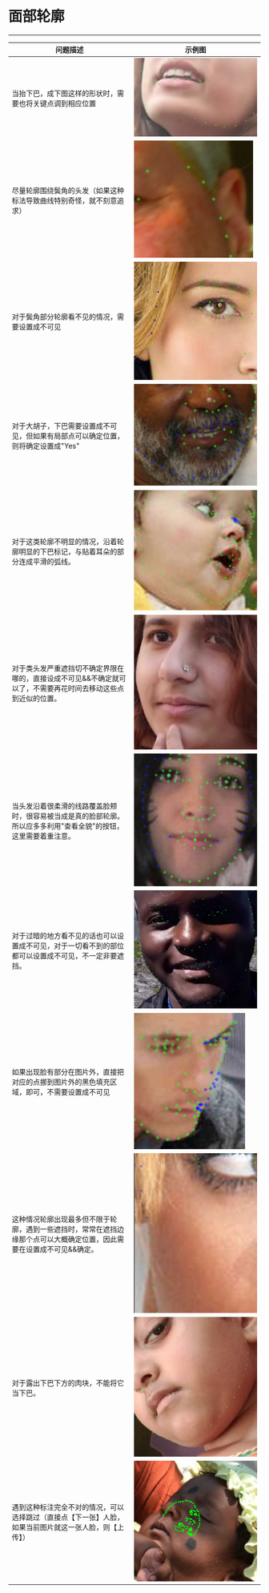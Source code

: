 # 面部轮廓

------ ------------------------------------------------------------------------------------------------------------------------ ------------------------------------------------------------------------------------

| 问题描述                                                     | 示例图                 |
| ------------------------------------------------------------ | ---------------------- |
| 当抬下巴，成下图这样的形状时，需要也将关键点调到相应位置     | ![](./pic/image22.png) |
| 尽量轮廓围绕鬓角的头发（如果这种标法导致曲线特别奇怪，就不刻意追求） | ![](./pic/image23.png) |
| 对于鬓角部分轮廓看不见的情况，需要设置成不可见               | ![](./pic/image24.png) |
| 对于大胡子，下巴需要设置成不可见，但如果有局部点可以确定位置，则将确定设置成"Yes" | ![](./pic/image25.png) |
| 对于这类轮廓不明显的情况，沿着轮廓明显的下巴标记，与贴着耳朵的部分连成平滑的弧线。 | ![](./pic/image26.png) |
| 对于类头发严重遮挡切不确定界限在哪的，直接设成不可见&&不确定就可以了，不需要再花时间去移动这些点到近似的位置。 | ![](./pic/image27.png) |
| 当头发沿着很柔滑的线路覆盖脸颊时，很容易被当成是真的脸部轮廓。所以应多多利用"查看全貌"的按钮，这里需要着重注意。 | ![](./pic/image28.png) |
| 对于过暗的地方看不见的话也可以设置成不可见，对于一切看不到的部位都可以设置成不可见，不一定非要遮挡。 | ![](./pic/image29.png) |
| 如果出现脸有部分在图片外，直接把对应的点挪到图片外的黑色填充区域，即可，不需要设置成不可见 | ![](./pic/image30.png) |
| 这种情况轮廓出现最多但不限于轮廓，遇到一些遮挡时，常常在遮挡边缘那个点可以大概确定位置，因此需要在设置成不可见&&确定。 | ![](./pic/image31.png) |
| 对于露出下巴下方的肉块，不能将它当下巴。                     | ![](./pic/image32.png) |
| 遇到这种标注完全不对的情况，可以选择跳过（直接点【下一张】人脸，如果当前图片就这一张人脸，则【上传】） | ![](./pic/image33.png) |

